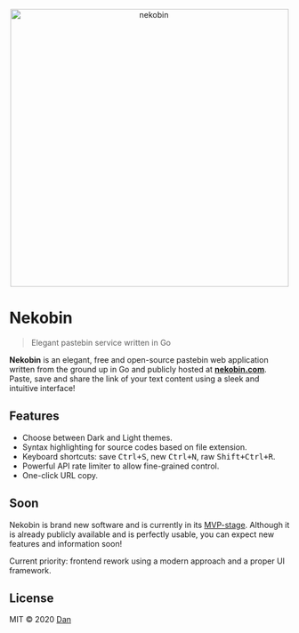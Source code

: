 <p align="center">
    <a href="//nekobin.com">
        <img src="https://i.imgur.com/zbQTQBl.png" alt="nekobin" width="500"/>
    </a>
</p>

# Nekobin

> Elegant pastebin service written in Go

**Nekobin** is an elegant, free and open-source pastebin web application written from the ground up in Go and publicly
hosted at [**nekobin.com**](//nekobin.com). Paste, save and share the link of your text content using a
sleek and intuitive interface!

## Features

- Choose between Dark and Light themes.
- Syntax highlighting for source codes based on file extension.
- Keyboard shortcuts: save <kbd>Ctrl+S</kbd>, new <kbd>Ctrl+N</kbd>, raw <kbd>Shift+Ctrl+R</kbd>.
- Powerful API rate limiter to allow fine-grained control.
- One-click URL copy.

## Soon

Nekobin is brand new software and is currently in its [MVP-stage](https://en.wikipedia.org/wiki/Minimum_viable_product).
Although it is already publicly available and is perfectly usable, you can expect new features and information soon!

Current priority: frontend rework using a modern approach and a proper UI framework.

## License

MIT © 2020 [Dan](https://github.com/delivrance)
